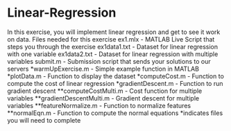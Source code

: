 # Linear-Regression
In this exercise, you will implement linear regression and get to see it work on data. 
Files needed for this exercise ex1.mlx - 
MATLAB Live Script that steps you through the exercise ex1data1.txt - Dataset for linear regression with one variable ex1data2.txt - Dataset for linear regression with multiple variables submit.m - Submission script that sends your solutions to our servers *warmUpExercise.m - Simple example function in MATLAB *plotData.m - Function to display the dataset *computeCost.m - Function to compute the cost of linear regression *gradientDescent.m - Function to run gradient descent **computeCostMulti.m - Cost function for multiple variables **gradientDescentMulti.m - Gradient descent for multiple variables **featureNormalize.m - Function to normalize features **normalEqn.m - Function to compute the normal equations *indicates files you will need to complete
